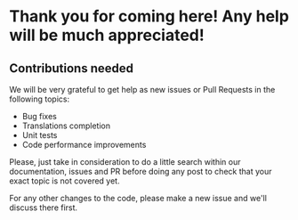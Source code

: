 # Thank you for coming here! Any help will be much appreciated!

## Contributions needed
We will be very grateful to get help as new issues or Pull Requests in the following topics:
* Bug fixes
* Translations completion
* Unit tests
* Code performance improvements

Please, just take in consideration to do a little search within our documentation, issues and PR before doing any post to check that your exact topic is not covered yet.

For any other changes to the code, please make a new issue and we'll discuss there first.
